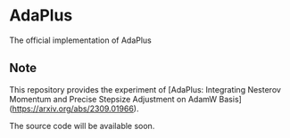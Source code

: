 # AdaPlus
The official implementation of AdaPlus

## Note

This repository provides the experiment of [AdaPlus: Integrating Nesterov Momentum and Precise Stepsize Adjustment on AdamW Basis] (https://arxiv.org/abs/2309.01966).

The source code will be available soon.
